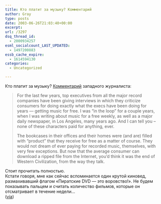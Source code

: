 ```yaml
---
title: Кто платит за музыку? Комментарий
author: Gray
type: posts
date: 2003-06-26T21:03:40+00:00
excerpt:
url: /3297
dsq_thread_id:
  - 2000934257
esml_socialcount_LAST_UPDATED:
  - 1497200883
essb_cache_expire:
  - 1614594130
categories:
  - Uncategorized

---
```








Кто платит за музыку? <a href="http://www.prosoundweb.com/recording/commentary/ck/exc.php" target="_blank">Комментарий</a> западного журналиста:

> For the last few years, top executives from all the major record companies have been giving interviews in which they criticize consumers for doing exactly what the execs have been doing for years &#8212; getting music for free. I was &#8220;in the loop&#8221; for a couple years, when I was writing about music for a free weekly, as well as a major daily newspaper, in Los Angeles, many years ago. And I can tell you &#8211; none of these characters paid for anything, ever.
> 
> The bookcases in their offices and their homes were (and are) filled with &#8220;product&#8221; that they receive for free as a matter of course. They would not dream of ever paying for recorded music, themselves, with very few exceptions. But now that the average consumer can download a ripped file from the Internet, you&rsquo;d think it was the end of Western Civilization, from the way they talk.

Стоит прочитать полностью.  
Кстати говоря, мне как сейчас вспоминается один крутой киновед, размахивавший флагом &#171;Пиратские DVD &#8212; это воровство!&#187;. Не будем показывать пальцем и считать количество фильмов, которые он отсматривает в течение недели&#8230;  
(<a href="http://www.instapundit.com/" target="_blank">via</a>)
